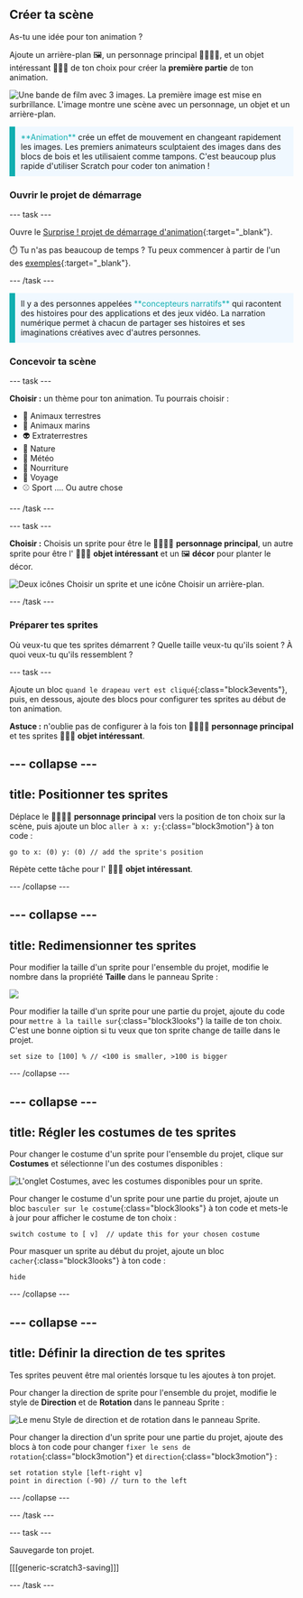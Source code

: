 ## Créer ta scène

As-tu une idée pour ton animation ?

Ajoute un arrière-plan 🖼️, un personnage principal 🐙👩‍🦼🦖, et un objet intéressant 🎂🎾🎁 de ton choix pour créer la **première partie** de ton animation.

![Une bande de film avec 3 images. La première image est mise en surbrillance. L'image montre une scène avec un personnage, un objet et un arrière-plan.](images/scene.png)

<p style="border-left: solid; border-width:10px; border-color: #0faeb0; background-color: aliceblue; padding: 10px;">
  <span style="color: #0faeb0">**Animation**</span> crée un effet de mouvement en changeant rapidement les images. Les premiers animateurs sculptaient des images dans des blocs de bois et les utilisaient comme tampons. C'est beaucoup plus rapide d'utiliser Scratch pour coder ton animation !
</p>

### Ouvrir le projet de démarrage

--- task ---

Ouvre le [Surprise ! projet de démarrage d'animation](https://scratch.mit.edu/projects/582222532/editor){:target="_blank"}.

⏱️ Tu n'as pas beaucoup de temps ? Tu peux commencer à partir de l'un des [exemples](https://scratch.mit.edu/studios/29075822){:target="_blank"}.

--- /task ---

<p style="border-left: solid; border-width:10px; border-color: #0faeb0; background-color: aliceblue; padding: 10px;">
Il y a des personnes appelées <span style="color: #0faeb0">**concepteurs narratifs**</span> qui racontent des histoires pour des applications et des jeux vidéo. La narration numérique permet à chacun de partager ses histoires et ses imaginations créatives avec d'autres personnes.
</p>

### Concevoir ta scène

--- task ---

**Choisir :** un thème pour ton animation. Tu pourrais choisir :

+ 🐯 Animaux terrestres
+ 🐠 Animaux marins
+ 👽 Extraterrestres
+ 🌿 Nature
+ 🌈 Météo
+ 🌮 Nourriture
+ 🚀 Voyage
+ ⚾ Sport .... Ou autre chose

--- /task ---

--- task ---

**Choisir :** Choisis un sprite pour être le 🐙👩‍🦼🦖 **personnage principal**, un autre sprite pour être l' 🎂🎾🎁 **objet intéressant** et un 🖼️ **décor** pour planter le décor.

![Deux icônes Choisir un sprite et une icône Choisir un arrière-plan.](images/sprites-and-backdrop.png)

--- /task ---

### Préparer tes sprites

Où veux-tu que tes sprites démarrent ? Quelle taille veux-tu qu'ils soient ? À quoi veux-tu qu'ils ressemblent ?

--- task ---

Ajoute un bloc `quand le drapeau vert est cliqué`{:class="block3events"}, puis, en dessous, ajoute des blocs pour configurer tes sprites au début de ton animation.

**Astuce :** n'oublie pas de configurer à la fois ton 🐙👩‍🦼🦖 **personnage principal** et tes sprites 🎂🎾🎁 **objet intéressant**.

--- collapse ---
---
title: Positionner tes sprites
---

Déplace le 🐙👩‍🦼🦖 **personnage principal** vers la position de ton choix sur la scène, puis ajoute un bloc `aller à x: y:`{:class="block3motion"} à ton code :

```blocks3
go to x: (0) y: (0) // add the sprite's position
```

Répète cette tâche pour l' 🎂🎾🎁 **objet intéressant**.

--- /collapse ---

--- collapse ---
---
title: Redimensionner tes sprites
---

Pour modifier la taille d'un sprite pour l'ensemble du projet, modifie le nombre dans la propriété **Taille** dans le panneau Sprite :

![](images/sprite-pane-size.png)

Pour modifier la taille d'un sprite pour une partie du projet, ajoute du code pour `mettre à la taille sur`{:class="block3looks"} la taille de ton choix. C'est une bonne oiption si tu veux que ton sprite change de taille dans le projet.

```blocks3
set size to [100] % // <100 is smaller, >100 is bigger
```

--- /collapse ---

--- collapse ---
---
title: Régler les costumes de tes sprites
---

Pour changer le costume d'un sprite pour l'ensemble du projet, clique sur **Costumes** et sélectionne l'un des costumes disponibles :

![L'onglet Costumes, avec les costumes disponibles pour un sprite.](images/nano-costumes.png)

Pour changer le costume d'un sprite pour une partie du projet, ajoute un bloc `basculer sur le costume`{:class="block3looks"} à ton code et mets-le à jour pour afficher le costume de ton choix :

```blocks3
switch costume to [ v]  // update this for your chosen costume
```

Pour masquer un sprite au début du projet, ajoute un bloc `cacher`{:class="block3looks"} à ton code :

```blocks3
hide 
```

--- /collapse ---

--- collapse ---
---
title: Définir la direction de tes sprites
---

Tes sprites peuvent être mal orientés lorsque tu les ajoutes à ton projet.

Pour changer la direction de sprite pour l'ensemble du projet, modifie le style de **Direction** et de **Rotation** dans le panneau Sprite :

![Le menu Style de direction et de rotation dans le panneau Sprite.](images/sprite-pane-direction.png)

Pour changer la direction d'un sprite pour une partie du projet, ajoute des blocs à ton code pour changer `fixer le sens de rotation`{:class="block3motion"} et `direction`{:class="block3motion"} :

```blocks3
set rotation style [left-right v]
point in direction (-90) // turn to the left
```

--- /collapse ---

--- /task ---

--- task ---

Sauvegarde ton projet.

[[[generic-scratch3-saving]]]

--- /task ---
